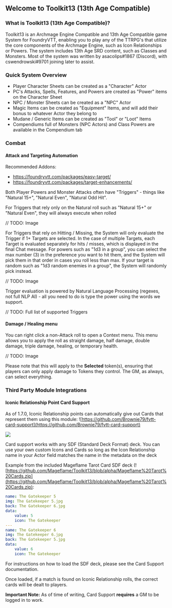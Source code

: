 ## Welcome to Toolkit13 (13th Age Compatible)

### What is Toolkit13 (13th Age Compatible)?

Toolkit13 is an Archmage Engine Compatible and 13th Age Compatible game System for FoundryVTT, enabling you to play any of the TTRPG's that utilize the core components of the Archmage Engine, such as Icon Relationships or Powers. The system includes 13th Age SRD content, such as Classes and Monsters.
Most of the system was written by asacolips#1867 (Discord), with cswendrowski#9701 joining later to assist.

### Quick System Overview

* Player Character Sheets can be created as a "Character" Actor
* PC's Attacks, Spells, Features, and Powers are created as "Power" items on the Character Sheet
* NPC / Monster Sheets can be created as a "NPC" Actor
* Magic Items can be created as "Equipment" Items, and will add their bonus to whatever Actor they belong to
* Mudane / Generic Items can be created as "Tool" or "Loot" Items
* Compendiums full of Monsters (NPC Actors) and Class Powers are available in the Compendium tab

### Combat 

#### Attack and Targeting Automation

Recommended Addons:
* https://foundryvtt.com/packages/easy-target/
* https://foundryvtt.com/packages/target-enhancements/

Both Player Powers and Monster Attacks often have "Triggers" - things like "Natural 15+", "Natural Even", "Natural Odd Hit".

For Triggers that rely only on the Natural roll such as "Natural 15+" or "Natural Even", they will always execute when rolled

// TODO: Image

For Triggers that rely on Hitting / Missing, the System will only evaluate the Trigger if 1+ Targets are selected. In the case of multiple Targets, each Target is evaluated separately for hits / misses, which is displayed in the final Chat message. For powers such as "1d3 in a group", you can select the max number (3) in the preference you want to hit them, and the System will pick them in that order in cases you roll less than max. If your target is random such as "1d3 random enemies in a group", the System will randomly pick instead.

// TODO: Image

Trigger evaluation is powered by Natural Language Processing (regexes, not full NLP AI) - all you need to do is type the power using the words we support.

// TODO: Full list of supported Triggers


#### Damage / Healing menu
You can right click a non-Attack roll to open a Context menu. This menu allows you to apply the roll as straight damage, half damage, double damage, triple damage, healing, or temporary health.

// TODO: Image

Please note that this will apply to the **Selected** token(s), ensuring that players can only apply damage to Tokens they control. The GM, as always, can select everything.

### Third Party Module Integrations

#### Iconic Relationship Point Card Support
As of 1.7.0, Iconic Relationship points can automatically give out Cards that represent them using this module: ![https://github.com/Brownie79/fvtt-card-support](https://github.com/Brownie79/fvtt-card-support)

![](https://cdn.discordapp.com/attachments/718595753852797012/746472772162814082/mageflame_icon_cards.gif)

Card support works with any SDF (Standard Deck Format) deck. You can use your own custom Icons and Cards so long as the Icon Relationship name in your Actor field matches the name in the metadata on the deck

Example from the included Mageflame Tarot Card SDF deck (![https://github.com/Mageflame/Toolkit13/blob/alpha/Mageflame%20Tarot%20Cards.zip](https://github.com/Mageflame/Toolkit13/blob/alpha/Mageflame%20Tarot%20Cards.zip): 
```yaml
name: The Gatekeeper 5
img: The Gatekeeper 5.jpg
back: The Gatekeeper 6.jpg
data:
    value: 5
    icon: The Gatekeeper
---
name: The Gatekeeper 6
img: The Gatekeeper 6.jpg
back: The Gatekeeper 5.jpg
data:
    value: 6
    icon: The Gatekeeper
```

For instructions on how to load the SDF deck, please see the Card Support documentation.

Once loaded, if a match is found on Iconic Relationship rolls, the correct cards will be dealt to players.

**Important Note:** As of time of writing, Card Support **requires** a GM to be logged in to work.
